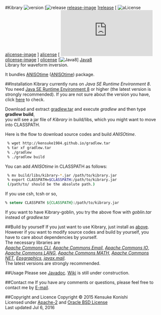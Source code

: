 #Kibrary 
![version][version-image]
[![release] [release-image] ][release]
[ ![aLicense] [alicense-image] ] [alicense]
[ ![oLicense] [olicense-image] ] [olicense]
[![Java8][Java8-image]] [Java8]  
Library for waveform inversion.   

It bundles [ANISOtime](https://github.com/kensuke1984/Kibrary/wiki/ANISOtime) ([ANISOtime][ANISOtime]) package.  


##<a name="installation">Installation
Kibrary currently runs on *Java SE Runtime Environment 8*.
You need [Java SE Runtime Environment 8][JRE8] or higher (the latest version is strongly recommended).
If you are not sure about the version you have, click <a href="https://www.java.com/en/download/installed8.jsp" target="_blank">here</a> to check.  

Download and extract [gradlew.tar][gradlew] and execute *gradlew*
and then type **gradlew build**,  
you will see a jar file of *Kibrary* in build/libs, which you might want to move into CLASSPATH.

Here is the flow to download source codes and build *ANISOtime*.
```bash
 % wget http://kensuke1984.github.io/gradlew.tar
 % tar xf gradlew.tar
 % ./gradlew
 % ./gradlew build 
```

You can add *ANISOtime* in CLASSPATH as follows:
```bash
 % mv build/libs/kibrary-*.jar /path/to/kibrary.jar
 % export CLASSPATH=$CLASSPATH:/path/to/kibrary.jar
 (/path/to/ should be the absolute path.)
```
If you use csh, tcsh or so,
```csh
% setenv CLASSPATH ${CLASSPATH}:/path/to/kibrary.jar
```

If you want to have Kibrary-goblin, you try the above flow with *goblin.tar* instead of *gradlew.tar*


##Build by yourself
If you just want to use Kibrary, just install as [above](#installation).
However if you want to modify source codes and build by yourself,
you have to care about dependencies by yourself.  
The necessary libraries are  
[*Apache Commons CLI*][cli], [*Apache Commons Email*][email], [*Apache Commons IO*][io],
[*Apache Commons LANG*][lang], [*Apache Commons MATH*][math], [*Apache Commons NET*][net],
[*Epsgraphics*][eps], [*javax.mail*][mail].  
The latest versions are strongly recommended.



##Usage
Please see [Javadoc][javadoc]. [Wiki][wiki] is still under construction.

##Contact me
If you have any comments or questions, please feel free to contact me by [E-mail][mailto].

##Copyright and Licence
Copyright © 2015 Kensuke Konishi  
Licensed under [Apache-2][alicense] and [Oracle BSD License][olicense]  
Last updated Jul 6, 2016


[release-image]:https://img.shields.io/badge/release-Sahagin-pink.svg
[release]:https://en.wikipedia.org/wiki/Sahuagin
[version-image]:https://img.shields.io/badge/version-0.4-yellow.svg

[alicense-image]: http://img.shields.io/badge/license-Apache--2-blue.svg?style=flat
[alicense]: http://www.apache.org/licenses/LICENSE-2.0

[olicense-image]: http://img.shields.io/badge/license-Oracle-blue.svg?style=flat
[olicense]: http://www.oracle.com/technetwork/licenses/bsd-license-1835287.html

[ANISOtime]:http://www-solid.eps.s.u-tokyo.ac.jp/~dsm/anisotime.html

[Java8-image]:https://img.shields.io/badge/dependencies-JRE%208-brightgreen.svg
[Java8]:https://www.java.com/
[JRE8]:http://www.oracle.com/technetwork/java/javase/downloads/index.html
[gradlescript]:http://kensuke1984.github.io/build.gradle
[gradlew]:http://kensuke1984.github.io/gradlew.tar

[wiki]:https://github.com/kensuke1984/Kibrary/wiki
[mailto]:mailto:kensuke@earth.sinica.edu.tw
[javadoc]:https://kensuke1984.github.io/Kibrary

[cli]:http://commons.apache.org/proper/commons-cli/
[email]:http://commons.apache.org/proper/commons-email/
[io]:http://commons.apache.org/proper/commons-io/
[lang]:http://commons.apache.org/proper/commons-lang/
[math]:http://commons.apache.org/proper/commons-math/
[net]:http://commons.apache.org/proper/commons-net/
[eps]:http://www.abeel.be/wiki/EPSGraphics
[mail]:https://java.net/projects/javamail/pages/Home


